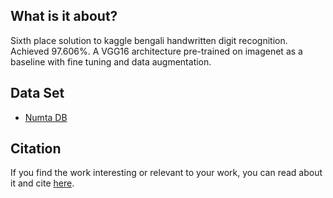 ## What is it about?

Sixth place solution to kaggle bengali handwritten digit recognition. Achieved 97.606%. A VGG16 architecture pre-trained on imagenet as a baseline with fine tuning and data augmentation. 

## Data Set  
* [Numta DB](https://www.kaggle.com/c/numta/data)

## Citation

If you find the work interesting or relevant to your work, you can read about it and cite [here](https://www.researchgate.net/publication/326989744_Unconventional_Wisdom_A_New_Transfer_Learning_Approach_Applied_to_Bengali_Numeral_Classification).

